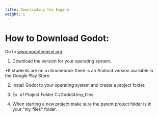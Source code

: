 ```yaml
---
title: Downloading the Engine
weight: 1
---
```

# How to Download Godot:

Go to www.godotengine.org

1. Download the version for your operating system.

*If students are on a chromebook there is an Android version available in the Google Play Store.

2. Install Godot to your operating system and create a project folder.

3. Ex. of Project Folder C:/Godot4/my_files

4. When starting a new project make sure the parent project folder is in your "my_files" folder.

